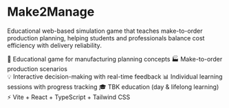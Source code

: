# Make2Manage
Educational web-based simulation game that teaches make-to-order production planning, helping students and professionals balance cost efficiency with delivery reliability.


🎯 Educational game for manufacturing planning concepts
🏭 Make-to-order production scenarios  
💡 Interactive decision-making with real-time feedback
📊 Individual learning sessions with progress tracking
🎓 TBK education (day & lifelong learning)
⚡ Vite + React + TypeScript + Tailwind CSS
